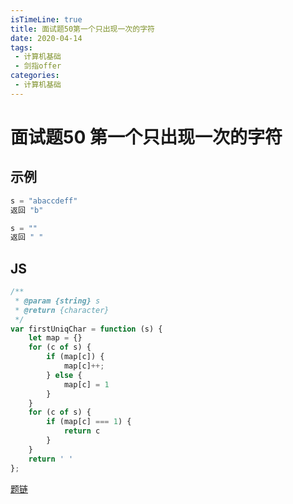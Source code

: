 ```yaml
---
isTimeLine: true
title: 面试题50第一个只出现一次的字符
date: 2020-04-14
tags:
 - 计算机基础
 - 剑指offer
categories:
 - 计算机基础
---
```

# 面试题50 第一个只出现一次的字符
## 示例
```js
s = "abaccdeff"
返回 "b"

s = "" 
返回 " "
```

## JS
```js
/**
 * @param {string} s
 * @return {character}
 */
var firstUniqChar = function (s) {
    let map = {}
    for (c of s) {
        if (map[c]) {
            map[c]++;
        } else {
            map[c] = 1
        }
    }
    for (c of s) {
        if (map[c] === 1) {
            return c
        }
    }
    return ' '
};
```

[题链](https://leetcode-cn.com/problems/di-yi-ge-zhi-chu-xian-yi-ci-de-zi-fu-lcof/)

<comment/>